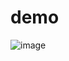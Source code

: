 # demo 

![image](https://media0.giphy.com/media/d9O5lPyufbSfZzC1pq/giphy.gif?cid=ecf05e4772aqcdd8inp78g454qn8vgrfzjzzgooo5ksiiuok&rid=giphy.gif&ct=g)
